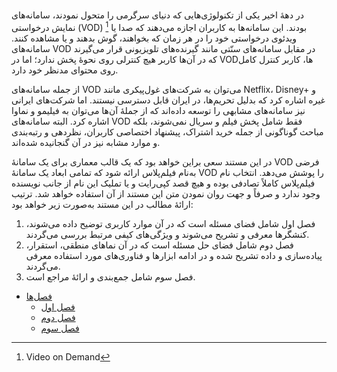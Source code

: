 #

در دهۀ اخیر یکی از تکنولوژی‌هایی که دنیای سرگرمی را متحول نمودند، سامانه‌های نمایش درخواستی (VOD) [^1] بودند. این سامانه‌ها به کاربران اجازه می‌دهند که صدا یا ویدئوی درخواستی خود را در هر زمان که بخواهند، گوش بدهند و یا مشاهده کنند. سامانه‌های VOD در مقابل سامانه‌های سنّتی مانند گیرنده‌های تلویزیونی قرار می‌گیرند که در آن‌ها کاربر هیچ کنترلی روی نحوۀ پخش ندارد؛ اما در VODها، کاربر کنترل کامل روی محتوای مدنظر خود دارد.

از جمله سامانه‌های VOD می‌توان به شرکت‌های غول‌پیکری مانند Netflix، Disney+ و غیره اشاره کرد که بدلیل تحریم‌ها، در ایران قابل دسترسی نیستند. اما شرکت‌های ایرانی نیز سامانه‌های مشابهی را توسعه داده‌اند که از جملۀ آن‌ها می‌توان به فیلیمو و نماوا اشاره کرد. البته سامانه‌های VOD فقط شامل پخش فیلم و سریال نمی‌شوند، بلکه مباحث گوناگونی از جمله خرید اشتراک، پیشنهاد اختصاصی کاربران، نظردهی و رتبه‌بندی و موارد مشابه نیز در آن گنجانیده شده‌اند.

در این مستند سعی براین خواهد بود که یک قالب معماری برای یک سامانۀ VOD فرضی به‌نام فیلم‌پلاس ارائه شود که تمامی ابعاد یک سامانۀ VOD را پوشش می‌دهد. انتخاب نام فیلم‌پلاس کاملاً تصادفی بوده و هیچ قصد کپی‌رایت و یا تملیک این نام از جانب نویسنده وجود ندارد و صرفاً و جهت روان نمودن متن این مستند از آن استفاده خواهد شد. ترتیب ارائۀ مطالب در این مستند به‌صورت زیر خواهد بود:

1. فصل اول شامل فضای مسئله است که در آن موارد کاربری توضیح داده می‌شوند، کنشگر‌ها معرفی و تشریح می‌شوند و ویژگی‌های کیفی مرتبط بررسی می‌گردند.
2. فصل دوم شامل فضای حل مسئله است که در آن نماهای منطقی، استقرار، پیاده‌سازی و داده تشریح شده و در ادامه ابزارها و فناوری‌های مورد استفاده معرفی می‌گردند.
3. فصل سوم شامل جمع‌بندی و ارائۀ مراجع است.

* [فصل‌ها](./section/index)
    * [فصل اول](./section/1/index)
    * [فصل دوم](./section/2/index)
    * [فصل سوم](./section/3/index)

[^1]: Video on Demand
